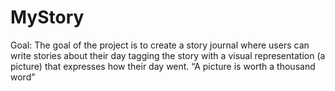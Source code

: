 # MyStory

Goal:
	The goal of the project is to create a story journal where users can write stories about their day tagging the story with a visual representation (a picture) that expresses how their day went. “A picture is worth a thousand word”




 
